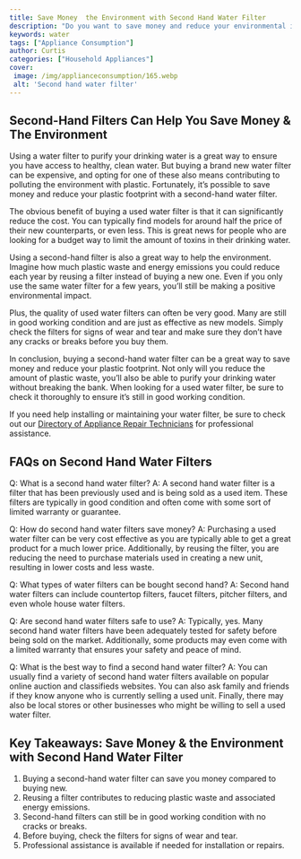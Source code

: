 ```yaml
---
title: Save Money  the Environment with Second Hand Water Filter
description: "Do you want to save money and reduce your environmental impact Look into buying a second-hand water filter See how you can help the planet and your budget in this blog post"
keywords: water
tags: ["Appliance Consumption"]
author: Curtis
categories: ["Household Appliances"]
cover: 
 image: /img/applianceconsumption/165.webp
 alt: 'Second hand water filter'
---
```

## Second-Hand Filters Can Help You Save Money & The Environment

Using a water filter to purify your drinking water is a great way to ensure you have access to healthy, clean water. But buying a brand new water filter can be expensive, and opting for one of these also means contributing to polluting the environment with plastic. Fortunately, it’s possible to save money and reduce your plastic footprint with a second-hand water filter.

The obvious benefit of buying a used water filter is that it can significantly reduce the cost. You can typically find models for around half the price of their new counterparts, or even less. This is great news for people who are looking for a budget way to limit the amount of toxins in their drinking water.

Using a second-hand filter is also a great way to help the environment. Imagine how much plastic waste and energy emissions you could reduce each year by reusing a filter instead of buying a new one. Even if you only use the same water filter for a few years, you’ll still be making a positive environmental impact.

Plus, the quality of used water filters can often be very good. Many are still in good working condition and are just as effective as new models. Simply check the filters for signs of wear and tear and make sure they don’t have any cracks or breaks before you buy them.

In conclusion, buying a second-hand water filter can be a great way to save money and reduce your plastic footprint. Not only will you reduce the amount of plastic waste, you’ll also be able to purify your drinking water without breaking the bank. When looking for a used water filter, be sure to check it thoroughly to ensure it’s still in good working condition.

If you need help installing or maintaining your water filter, be sure to check out our [Directory of Appliance Repair Technicians](./pages/appliance-repair-technicians) for professional assistance.

## FAQs on Second Hand Water Filters 

Q: What is a second hand water filter? 
A: A second hand water filter is a filter that has been previously used and is being sold as a used item. These filters are typically in good condition and often come with some sort of limited warranty or guarantee.

Q: How do second hand water filters save money? 
A: Purchasing a used water filter can be very cost effective as you are typically able to get a great product for a much lower price. Additionally, by reusing the filter, you are reducing the need to purchase materials used in creating a new unit, resulting in lower costs and less waste.

Q: What types of water filters can be bought second hand? 
A: Second hand water filters can include countertop filters, faucet filters, pitcher filters, and even whole house water filters. 

Q: Are second hand water filters safe to use? 
A: Typically, yes. Many second hand water filters have been adequately tested for safety before being sold on the market. Additionally, some products may even come with a limited warranty that ensures your safety and peace of mind. 

Q: What is the best way to find a second hand water filter? 
A: You can usually find a variety of second hand water filters available on popular online auction and classifieds websites. You can also ask family and friends if they know anyone who is currently selling a used unit. Finally, there may also be local stores or other businesses who might be willing to sell a used water filter.

## Key Takeaways: Save Money & the Environment with Second Hand Water Filter
1. Buying a second-hand water filter can save you money compared to buying new.
2. Reusing a filter contributes to reducing plastic waste and associated energy emissions.
3. Second-hand filters can still be in good working condition with no cracks or breaks.
4. Before buying, check the filters for signs of wear and tear.
5. Professional assistance is available if needed for installation or repairs.
